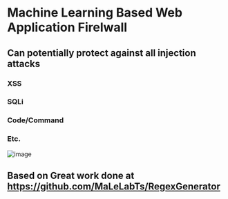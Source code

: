 # Machine Learning Based Web Application Firelwall

## Can potentially protect against all injection attacks
### XSS
### SQLi
### Code/Command
### Etc.


![image](https://user-images.githubusercontent.com/1007208/206903047-2a478a82-c8a7-4969-84d9-9730025b6106.png)

## Based on Great work done at https://github.com/MaLeLabTs/RegexGenerator 
